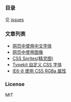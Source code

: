 ### 目录
见 [issues](./../../issues)

### 文章列表

- [网页中使用中文字体](./../../issues/1)
- [网页中使用图像](./../../issues/2)
- [CSS Sprites(精灵图)](./../../issues/3)
- [Typekit 自定义 CSS 字体](./../../issues/4)
- [IE6-8 使用 CSS RGBa 属性](./../../issues/5)

### License
MIT
